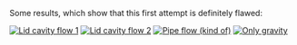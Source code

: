 Some results, which show that this first attempt is definitely flawed:

[![Lid cavity flow 1](https://img.youtube.com/vi/<no84Cnh6mbw>/maxresdefault.jpg)](https://youtu.be/no84Cnh6mbw)
[![Lid cavity flow 2](https://img.youtube.com/vi/<ZfXuIJZIBik>/maxresdefault.jpg)](https://youtu.be/ZfXuIJZIBik)
[![Pipe flow (kind of)](https://img.youtube.com/vi/<3f0WMlEJCiU>/maxresdefault.jpg)](https://youtu.be/3f0WMlEJCiU)
[![Only gravity](https://img.youtube.com/vi/<8B9JJRvLw>/maxresdefault.jpg)](https://youtu.be/8B9JJRvLw)
